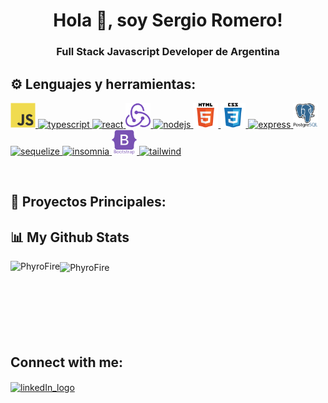 <h1 align="center">Hola 👋, soy Sergio Romero!</h1>
<h3 align="center">Full Stack Javascript Developer de Argentina</h3>


## ⚙️ Lenguajes y herramientas:

<p align="left"> 

<a href="https://developer.mozilla.org/en-US/docs/Web/JavaScript" target="_BLANK" rel="noreferrer"> 
<img src="https://raw.githubusercontent.com/devicons/devicon/master/icons/javascript/javascript-original.svg" alt="javascript" width="40" height="40"/> 
</a> 

<a href="https://developer.mozilla.org/en-US/docs/Web/JavaScript" target="_BLANK" rel="noreferrer">
<img src="https://www.vectorlogo.zone/logos/typescriptlang/typescriptlang-icon.svg" alt="typescript" width="40" height="40"/> 
</a> 

<a href="https://reactjs.org/" target="_BLANK" rel="noreferrer"> 
<img src="https://upload.wikimedia.org/wikipedia/commons/thumb/4/47/React.svg/1200px-React.svg.png" alt="react" width="40" height="40"/> 
</a>

<a href="https://redux.js.org" target="_BLANK" rel="noreferrer"> 
<img src="https://raw.githubusercontent.com/devicons/devicon/master/icons/redux/redux-original.svg" alt="redux" width="40" height="40"/> 
</a>

<a href="https://nodejs.org" target="_BLANK" rel="noreferrer"> 
<img src="https://seeklogo.com/images/N/nodejs-logo-FBE122E377-seeklogo.com.png" alt="nodejs" width="40" height="40"/> 
</a> 

<a href="https://www.w3.org/html/" target="_BLANK" rel="noreferrer"> 
<img src="https://raw.githubusercontent.com/devicons/devicon/master/icons/html5/html5-original-wordmark.svg" alt="html5" width="40" height="40"/> 
</a> 

<a href="https://www.w3schools.com/css/" target="_BLANK" rel="noreferrer"> 
<img src="https://raw.githubusercontent.com/devicons/devicon/master/icons/css3/css3-original-wordmark.svg" alt="css3" width="40" height="40"/> 
</a>

<a href="https://expressjs.com/es/" target="_BLANK" rel="noreferrer"> 
<img src="https://www.vectorlogo.zone/logos/expressjs/expressjs-icon.svg" alt="express" width="40" height="40"/> 
</a> 

<a href="https://www.postgresql.org" target="_BLANK" rel="noreferrer"> 
<img src="https://raw.githubusercontent.com/devicons/devicon/master/icons/postgresql/postgresql-original-wordmark.svg" alt="postgresql" width="40" height="40"/> 
</a>

<a href="https://www.postgresql.org" target="_BLANK" rel="noreferrer"> 
<img src="https://www.vectorlogo.zone/logos/sequelizejs/sequelizejs-icon.svg" alt="sequelize" width="40" height="40"/> 
</a>

<a href="https://postman.com" target="_BLANK" rel="noreferrer"> 
<img src="https://raw.githubusercontent.com/get-icon/geticon/fc0f660daee147afb4a56c64e12bde6486b73e39/icons/insomnia.svg" alt="insomnia" width="40" height="40"/> 
</a> 

<a href="https://getbootstrap.com" target="_BLANK" rel="noreferrer"> 
<img src="https://raw.githubusercontent.com/devicons/devicon/master/icons/bootstrap/bootstrap-plain-wordmark.svg" alt="bootstrap" width="40" height="40"/> 
</a>

<a href="https://tailwindcss.com" target="_BLANK" rel="noreferrer">
<img src="https://vasterra.com/blog/wp-content/uploads/2021/08/Tailwind-img.png" alt="tailwind" width="40" height="40">
</a>

</p>

<br/>

## 🚀 Proyectos Principales:



## 📊 My Github Stats


 <img align="center" src="https://github-readme-stats.vercel.app/api?username=PhyroFire&show_icons=true&count_private=true&theme=react&hide_border=true&bg_color=0D1117" alt="PhyroFire" />

  <img align="left" src="https://github-readme-stats.vercel.app/api/top-langs/?username=PhyroFire&count_private=true&layout=compact&theme=react&hide_border=true&bg_color=0D1117" alt="PhyroFire" />

<br/>
<br/>
<br/>
<br/>
<br/>
<br/>
<br/>

## Connect with me:

<p>
  <a href="https://www.linkedin.com/in/sergio-leonel-romero-sanchez-rajoy-fullstack/" target="BLANK"><img align="center" src="https://raw.githubusercontent.com/rahuldkjain/github-profile-readme-generator/master/src/images/icons/Social/linked-in-alt.svg" alt="linkedIn_logo" height="30" width="40" /></a>
</p>
